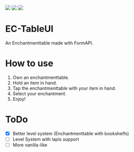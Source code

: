 [![](https://poggit.pmmp.io/shield.state/EC-TableUI)](https://poggit.pmmp.io/p/EC-TableUI)
[![](https://poggit.pmmp.io/shield.api/EC-TableUI)](https://poggit.pmmp.io/p/EC-TableUI)
[![](https://img.shields.io/discord/323953253458903040.svg)](https://discord.gg/ekUFD8z)
# EC-TableUI
An Enchantmenttable made with FormAPI.

# How to use
1. Own an enchantmenttable.
2. Hold an item in hand.
3. Tap the enchantmenttable with your item in hand.
4. Select your enchantment.
5. Enjoy!

# ToDo
- [X] Better level system (Enchantmenttable with bookshelfs)
- [ ] Level System with lapis support
- [ ] More vanilla-like
